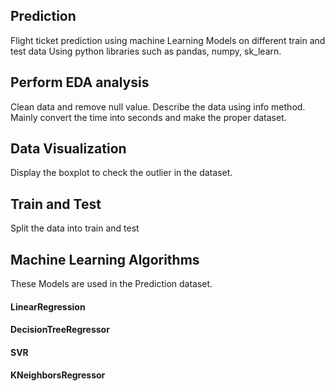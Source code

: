## Prediction
Flight ticket prediction using machine Learning Models on different train and test data
Using python libraries such as pandas, numpy, sk_learn.
## Perform EDA analysis
Clean data and remove null value. Describe the data using info method. Mainly convert the time into seconds and make the proper dataset.
## Data Visualization
Display the boxplot to check the outlier in the dataset.
## Train and Test
Split the data into train and test 
## Machine Learning Algorithms
These Models are used in  the Prediction dataset. 
#### LinearRegression
#### DecisionTreeRegressor
#### SVR
#### KNeighborsRegressor

